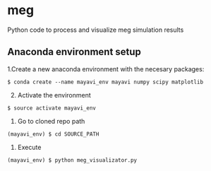 # meg
Python code to process and visualize meg simulation results

## Anaconda environment setup

1.Create a new anaconda environment with the necesary packages:
 
 `$ conda create --name mayavi_env mayavi numpy scipy matplotlib`
 
2. Activate the environment

 `$ source activate mayavi_env`
 
1. Go to cloned repo path

 `(mayavi_env) $ cd SOURCE_PATH`
 
1. Execute

 `(mayavi_env) $ python meg_visualizator.py`
